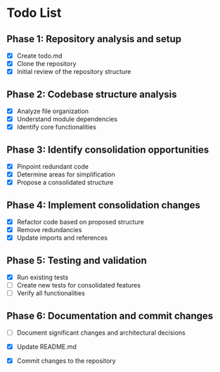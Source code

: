 # Todo List

## Phase 1: Repository analysis and setup
- [x] Create todo.md
- [x] Clone the repository
- [x] Initial review of the repository structure

## Phase 2: Codebase structure analysis
- [x] Analyze file organization
- [x] Understand module dependencies
- [x] Identify core functionalities

## Phase 3: Identify consolidation opportunities
- [x] Pinpoint redundant code
- [x] Determine areas for simplification
- [x] Propose a consolidated structure

## Phase 4: Implement consolidation changes
- [x] Refactor code based on proposed structure
- [x] Remove redundancies
- [x] Update imports and references

## Phase 5: Testing and validation
- [x] Run existing tests
- [ ] Create new tests for consolidated features
- [ ] Verify all functionalities

## Phase 6: Documentation and commit changes
- [ ] Document significant changes and architectural decisions
- [x] Update README.md
- [x] Commit changes to the repository


